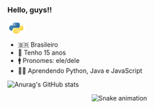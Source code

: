### Hello, guys!!

  <img align="center" alt="Rafa-Python" height="30" width="40" src="https://raw.githubusercontent.com/devicons/devicon/master/icons/python/python-original.svg">

- 🇧🇷 Brasileiro
- 👨 Tenho 15 anos
- 🚹 Pronomes: ele/dele
- 👨‍💻 Aprendendo Python, Java e JavaScript


![Anurag's GitHub stats](https://github-readme-stats.vercel.app/api?username=TheAnders007&show_icons=true&theme=dark)

<div align="center">

  ![Snake animation](https://github.com/danielbped/danielbped/blob/output/github-contribution-grid-snake.svg)
  
